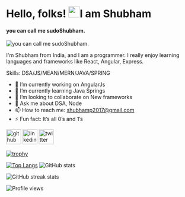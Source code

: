 # Hello, folks! <img src="https://raw.githubusercontent.com/MartinHeinz/MartinHeinz/master/wave.gif" width="30px">I am Shubham 
#### you can call me sudoShubham.
![you can call me sudoShubham.](https://miro.medium.com/max/600/1*QgaXbAftmcfAQD597uBS3g.jpeg)

I'm Shubham from India, and I am a programmer. I really enjoy learning languages and frameworks like React, Angular, Express.

Skills: DSA/JS/MEAN/MERN/JAVA/SPRING

- 🔭 I’m currently working on AngularJs 
- 🌱 I’m currently learning Java Springs 
- 👯 I’m looking to collaborate on New frameworks 
- 💬 Ask me about DSA, Node 
- 📫 How to reach me: shubhamp2017@gmail.com 
- ⚡ Fun fact: It’s all 0’s and 1’s 


[<img src='https://cdn.jsdelivr.net/npm/simple-icons@3.0.1/icons/github.svg' alt='github' height='40'>](https://github.com/sudoShubham)  [<img src='https://cdn.jsdelivr.net/npm/simple-icons@3.0.1/icons/linkedin.svg' alt='linkedin' height='40'>](https://www.linkedin.com/in/https://www.linkedin.com/in/shubhampagare//)  [<img src='https://cdn.jsdelivr.net/npm/simple-icons@3.0.1/icons/twitter.svg' alt='twitter' height='40'>](https://twitter.com/https://twitter.com/shubhamp2017)  

[![trophy](https://github-profile-trophy.vercel.app/?username=sudoShubham)](https://github.com/ryo-ma/github-profile-trophy)

[![Top Langs](https://github-readme-stats.vercel.app/api/top-langs/?username=sudoShubham)](https://github.com/sudoShubham/github-readme-stats)                        ![GitHub stats](https://github-readme-stats.vercel.app/api?username=sudoShubham&show_icons=true&count_private=true)     


![GitHub streak stats](https://github-readme-streak-stats.herokuapp.com/?user=sudoShubham)  

![Profile views](https://gpvc.arturio.dev/sudoShubham)  
